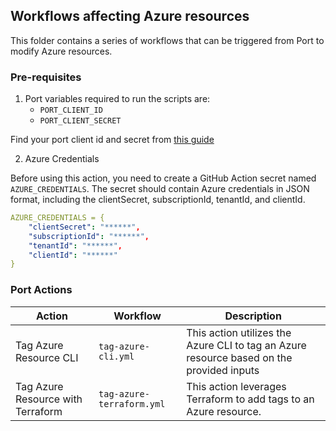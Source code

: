 ## Workflows affecting Azure resources

This folder contains a series of workflows that can be triggered from Port to modify Azure resources.

### Pre-requisites

1. Port variables required to run the scripts are:
   - `PORT_CLIENT_ID`
   - `PORT_CLIENT_SECRET`

Find your port client id and secret from [this guide](https://docs.getport.io/build-your-software-catalog/sync-data-to-catalog/api/#find-your-port-credentials)

2. Azure Credentials

Before using this action, you need to create a GitHub Action secret named `AZURE_CREDENTIALS`. The secret should contain Azure credentials in JSON format, including the clientSecret, subscriptionId, tenantId, and clientId.

```yaml
AZURE_CREDENTIALS = {
    "clientSecret": "******",
    "subscriptionId": "******",
    "tenantId": "******",
    "clientId": "******"
}
```

### Port Actions

| Action                            | Workflow                  | Description                                                                              |
| --------------------------------- | ------------------------- | ---------------------------------------------------------------------------------------- |
| Tag Azure Resource CLI            | `tag-azure-cli.yml`       | This action utilizes the Azure CLI to tag an Azure resource based on the provided inputs |
| Tag Azure Resource with Terraform | `tag-azure-terraform.yml` | This action leverages Terraform to add tags to an Azure resource.                        |

